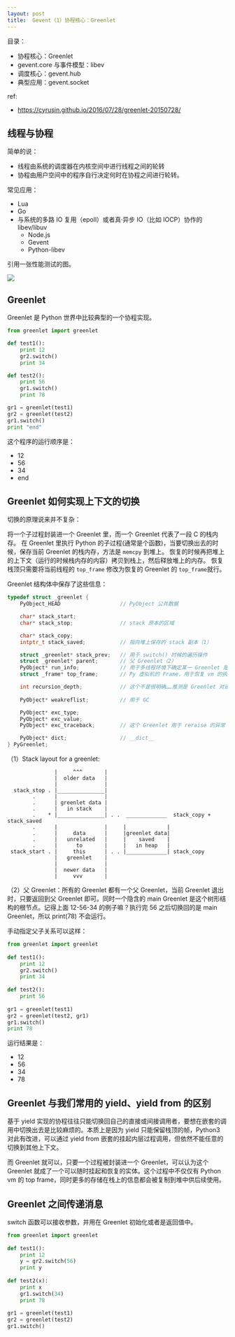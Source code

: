 ```yaml
---
layout: post
title:  Gevent（1）协程核心：Greenlet
---
```


目录：

* 协程核心：Greenlet
* gevent.core 与事件模型：libev
* 调度核心：gevent.hub
* 典型应用：gevent.socket

ref:

* https://cyrusin.github.io/2016/07/28/greenlet-20150728/

## 线程与协程

简单的说：

* 线程由系统的调度器在内核空间中进行线程之间的轮转
* 协程由用户空间中的程序自行决定何时在协程之间进行轮转。

常见应用：

* Lua
* Go
* 与系统的多路 IO 复用（epoll）或者真·异步 IO（比如 IOCP）协作的 libev/libuv
	* Node.js
	* Gevent
	* Python-libev

引用一张性能测试的图。

![](http://images2015.cnblogs.com/blog/1089769/201702/1089769-20170206161920057-404494008.png)

## Greenlet

Greenlet 是 Python 世界中比较典型的一个协程实现。

```py
from greenlet import greenlet

def test1():
    print 12
    gr2.switch()
    print 34

def test2():
    print 56
    gr1.switch()
    print 78

gr1 = greenlet(test1)
gr2 = greenlet(test2)
gr1.switch()
print "end"
```

这个程序的运行顺序是：

* 12
* 56
* 34
* end

## Greenlet 如何实现上下文的切换

切换的原理说来并不复杂：

将一个子过程封装进一个 Greenlet 里，而一个 Greenlet 代表了一段 C 的栈内存。
在 Greenlet 里执行 Python 的子过程(通常是个函数)，当要切换出去的时候，保存当前 Greenlet 的栈内存，方法是 `memcpy` 到堆上。
恢复的时候再把堆上的上下文（运行的时候栈内存的内容）拷贝到栈上，然后释放堆上的内存。
恢复栈顶只需要将当前线程的 `top_frame` 修改为恢复的 Greenlet 的 `top_frame`就行。

Greenlet 结构体中保存了这些信息：

```c
typedef struct _greenlet {
	PyObject_HEAD 					// PyObject 公共数据

	char* stack_start;				
	char* stack_stop;				// stack 原本的区域

	char* stack_copy;				
	intptr_t stack_saved;			// 指向堆上保存的 stack 副本（1）

	struct _greenlet* stack_prev;   // 用于 switch() 时候的遍历操作
	struct _greenlet* parent;       // 父 Greenlet（2）
	PyObject* run_info;             // 用于多线程环境下确定某一 Greenlet 是属于哪一个线程
	struct _frame* top_frame;       // Py 虚拟机的 Frame，用于恢复 vm 的执行状态

	int recursion_depth;			// 这个不是很明确……推测是 Greenlet 对递归的支持十分有限，这个是用于判断是否无穷递归的
	
	PyObject* weakreflist;			// 用于 GC

	PyObject* exc_type;
	PyObject* exc_value;
	PyObject* exc_traceback;		// 这个 Greenlet 用于 reraise 的异常

	PyObject* dict;					// __dict__
} PyGreenlet;
```

（1）Stack layout for a greenlet:
```
               |     ^^^       |
               |  older data   |
               |               |
  stack_stop . |_______________|
        .      |               |
        .      | greenlet data |
        .      |   in stack    |
        .    * |_______________| . .  _____________  stack_copy + stack_saved
        .      |               |     |             |
        .      |     data      |     |greenlet data|
        .      |   unrelated   |     |    saved    |
        .      |      to       |     |   in heap   |
 stack_start . |     this      | . . |_____________| stack_copy
               |   greenlet    |
               |               |
               |  newer data   |
               |     vvv       |
```

（2）父 Greenlet：所有的 Greenlet 都有一个父 Greenlet，当前 Greenlet 退出时，只要返回到父 Greenlet 即可。同时一个隐含的 main Greenlet 是这个树形结构的根节点。记得上面 12-56-34 的例子嘛？执行完 56 之后切换回的是 main Greenlet，所以 print(78) 不会运行。

手动指定父子关系可以这样：

```py
from greenlet import greenlet
 
def test1():
    print 12
    gr2.switch()
    print 34
 
def test2():
    print 56
 
gr1 = greenlet(test1)
gr2 = greenlet(test2, gr1)
gr1.switch()
print 78
```

运行结果是：

* 12
* 56
* 34
* 78

## Greenlet 与我们常用的 yield、yield from 的区别

基于 yield 实现的协程往往只能切换回自己的直接或间接调用者，要想在嵌套的调用中切换出去是比较麻烦的。本质上是因为 yield 只能保留栈顶的帧，Python3 对此有改进，可以通过 yield from 嵌套的挂起内层过程调用，但依然不能任意的切换到其他上下文。

而 Greenlet 就可以，只要一个过程被封装进一个 Greenlet，可以认为这个 Greenlet 就成了一个可以随时挂起和恢复的实体。这个过程中不仅仅有 Python vm 的 top frame，同时更多的存储在栈上的信息都会被复制到堆中供后续使用。


## Greenlet 之间传递消息

switch 函数可以接收参数，并用在 Greenlet 初始化或者是返回值中。

```py
from greenlet import greenlet
 
def test1():
    print 12
    y = gr2.switch(56)
    print y
 
def test2(x):
    print x
    gr1.switch(34)
    print 78
 
gr1 = greenlet(test1)
gr2 = greenlet(test2)
gr1.switch()
```
